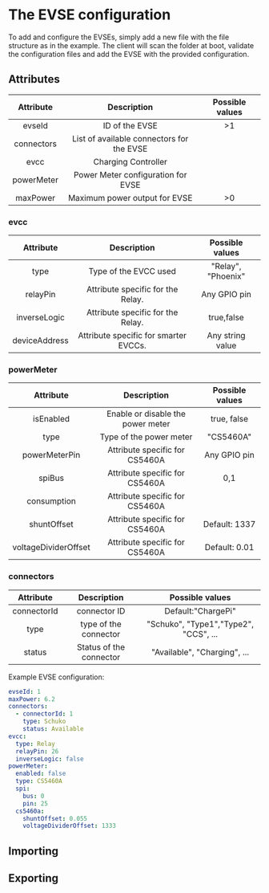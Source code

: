# The EVSE configuration

To add and configure the EVSEs, simply add a new file with the file structure as in the example. The client will scan
the folder at boot, validate the configuration files and add the EVSE with the provided configuration.

## Attributes

| Attribute  |                Description                | Possible values | 
|:----------:|:-----------------------------------------:|:---------------:|
|   evseId   |              ID of the EVSE               |       >1        |
| connectors | List of available connectors for the EVSE |                 |
|    evcc    |            Charging Controller            |                 |
| powerMeter |    Power Meter configuration for EVSE     |                 | 
|  maxPower  |       Maximum power output for EVSE       |       >0        |

### evcc

|   Attribute   |              Description              |  Possible values   | 
|:-------------:|:-------------------------------------:|:------------------:|
|     type      |         Type of the EVCC used         | "Relay", "Phoenix" |
|   relayPin    |   Attribute specific for the Relay.   |    Any GPIO pin    |
| inverseLogic  |   Attribute specific for the Relay.   |     true,false     |
| deviceAddress | Attribute specific for smarter EVCCs. |  Any string value  |

### powerMeter

|      Attribute       |            Description            | Possible values | 
|:--------------------:|:---------------------------------:|:---------------:|
|      isEnabled       | Enable or disable the power meter |   true, false   |
|         type         |      Type of the power meter      |    "CS5460A"    |
|    powerMeterPin     |  Attribute specific for CS5460A   |  Any GPIO pin   |
|        spiBus        |  Attribute specific for CS5460A   |       0,1       |
|     consumption      |  Attribute specific for CS5460A   |                 |
|     shuntOffset      |  Attribute specific for CS5460A   |  Default: 1337  |
| voltageDividerOffset |  Attribute specific for CS5460A   |  Default: 0.01  |

### connectors

|  Attribute  |       Description       |            Possible values            | 
|:-----------:|:-----------------------:|:-------------------------------------:|
| connectorId |      connector ID       |          Default:"ChargePi"           |
|    type     |  type of the connector  | "Schuko", "Type1","Type2", "CCS", ... |
|   status    | Status of the connector |     "Available", "Charging", ...      |

Example EVSE configuration:

```yaml
evseId: 1
maxPower: 6.2
connectors:
  - connectorId: 1
    type: Schuko
    status: Available
evcc:
  type: Relay
  relayPin: 26
  inverseLogic: false
powerMeter:
  enabled: false
  type: CS5460A
  spi:
    bus: 0
    pin: 25
  cs5460a:
    shuntOffset: 0.055
    voltageDividerOffset: 1333
```

## Importing

## Exporting